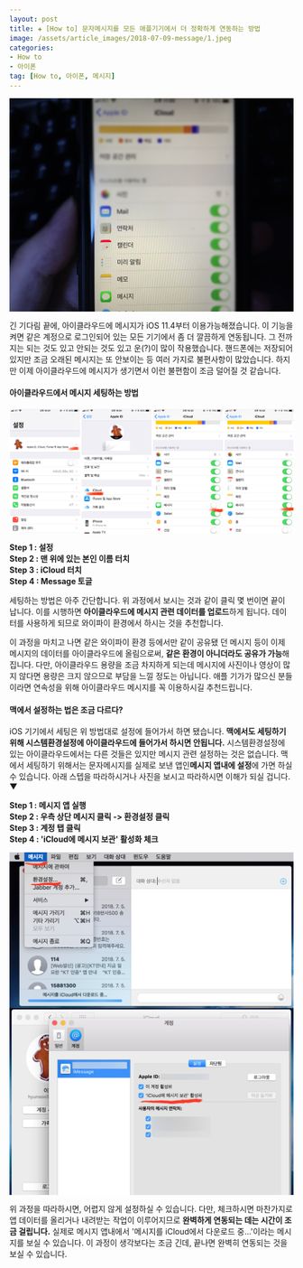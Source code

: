```yaml
---  
layout: post  
title: ✚ [How to] 문자메시지를 모든 애플기기에서 더 정확하게 연동하는 방법
image: /assets/article_images/2018-07-09-message/1.jpeg
categories:
- How to
- 아이폰
tag: [How to, 아이폰, 메시지]
---  
```


<div class="markdown-image">
<img src="/assets/article_images/2018-07-09-message/1.jpeg" align="middle"/> </div>

<p class="drop-korean">
긴 기다림 끝에, 아이클라우드에 메시지가 iOS 11.4부터 이용가능해졌습니다. 이 기능을 켜면 같은 계정으로 로그인되어 있는 모든 기기에서 좀 더 깔끔하게 연동됩니다. 그 전까지는 되는 것도 있고 안되는 것도 있고 운(?)이 많이 작용했습니다. 핸드폰에는 저장되어 있지만 조금 오래된 메시지는 또 안보이는 등 여러 가지로 불편사항이 많았습니다. 하지만 이제 아이클라우드에 메시지가 생기면서 이런 불편함이 조금 덜어질 것 같습니다.</p>

#### 아이클라우드에서 메시지 세팅하는 방법
<div class="markdown-image">
<img src="/assets/article_images/2018-07-09-message/2.jpg" align="middle"/> </div>

**Step 1 : 설정** <br>
**Step 2 : 맨 위에 있는 본인 이름 터치** <br>
**Step 3 : iCloud 터치** <br>
**Step 4 : Message 토글** <br>

세팅하는 방법은 아주 간단합니다. 위 과정에서 보시는 것과 같이 클릭 몇 번이면 끝이 납니다. 이를 시행하면 **아이클라우드에 메시지 관련 데이터를 업로드**하게 됩니다. 데이터를 사용하게 되므로 와이파이 환경에서 하시는 것을 추천합니다.

이 과정을 마치고 나면 같은 와이파이 환경 등에서만 같이 공유됐 던 메시지 등이 이제 메시지의 데이터를 아이클라우드에 올림으로써, **같은 환경이 아니더라도 공유가 가능**해집니다. 다만, 아이클라우드 용량을 조금 차지하게 되는데 메시지에 사진이나 영상이 많지 않다면 용량은 크지 않으므로 부담을 느낄 정도는 아닙니다. 애플 기가가 많으신 분들이라면 연속성을 위해 아이클라우드 메시지를 꼭 이용하시길 추천드립니다.

#### 맥에서 설정하는 법은 조금 다르다?
iOS 기기에서 세팅은 위 방법대로 설정에 들어가서 하면 됐습니다. **맥에서도 세팅하기 위해 시스템환경설정에 아이클라우드에 들어가서 하시면 안됩니다.** 시스템환경설정에 있는 아이클라우드에서는 다른 것들은 있지만 메시지 관련 설정하는 것은 없습니다. 맥에서 세팅하기 위해서는 문자메시지를 실제로 보낸 앱인**메시지 앱내에 설정**에 가면 하실 수 있습니다. 아래 스텝을 따라하시거나 사진을 보시고 따라하시면 이해가 되실 겁니다. ▼

**Step 1 : 메시지 앱 실행** <br>
**Step 2 : 우측 상단 메시지 클릭 -> 환경설정 클릭** <br>
**Step 3 : 계정 탭 클릭** <br>
**Step 4 : 'iCloud에 메시지 보관' 활성화 체크** <br>
<div class="markdown-image">
<img src="/assets/article_images/2018-07-09-message/3.jpg" align="middle"/> </div>
<div class="markdown-image">
<img src="/assets/article_images/2018-07-09-message/4.jpg" align="middle"/> </div>

위 과정을 따라하시면, 어렵지 않게 설정하실 수 있습니다. 다만, 체크하시면 마찬가지로 앱 데이터를 올리거나 내려받는 작업이 이루어지므로 **완벽하게 연동되는 데는 시간이 조금 걸립니다.** 실제로 메시지 앱내에서 '메시지를 iCloud에서 다운로드 중...'이라는 메시지를 보실 수 있습니다. 이 과정이 생각보다는 조금 긴데, 끝나면 완벽히 연동되는 것을 보실 수 있습니다.

